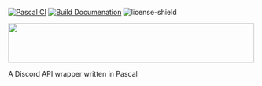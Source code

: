 [![Pascal CI](https://github.com/Kaktushose/pascord/actions/workflows/pascal.yml/badge.svg)](https://github.com/Kaktushose/pascord/actions/workflows/pascal.yml)
[![Build Documenation](https://github.com/Kaktushose/pascord/actions/workflows/docs.yml/badge.svg)](https://github.com/Kaktushose/pascord/actions/workflows/docs.yml)
![license-shield](https://img.shields.io/badge/License-Apache%202.0-lightgrey.svg)

<img src="https://cdn.discordapp.com/attachments/487343298910879767/801379911666499604/Pascord_Logo.png" width=500 height=80>

A Discord API wrapper written in Pascal